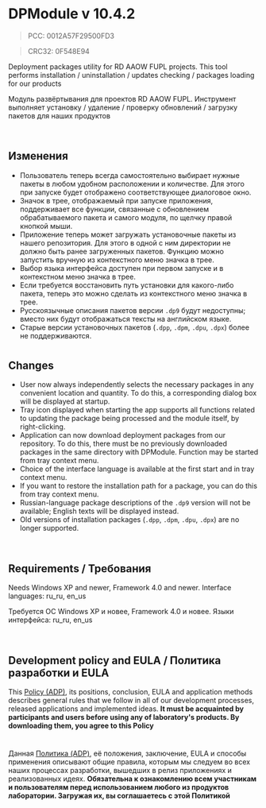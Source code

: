 ﻿# DPModule v 10.4.2
> PCC: 0012A57F29500FD3

> CRC32: 0F548E94



Deployment packages utility for RD AAOW FUPL projects. This tool performs installation / uninstallation / updates checking / packages loading for our products

Модуль развёртывания для проектов RD AAOW FUPL. Инструмент выполняет установку / удаление / проверку обновлений / загрузку пакетов для наших продуктов

&nbsp;



## Изменения

- Пользователь теперь всегда самостоятельно выбирает нужные пакеты в любом удобном расположении и количестве. Для этого при запуске будет отображено соответствующее диалоговое окно.
- Значок в трее, отображаемый при запуске приложения, поддерживает все функции, связанные с обновлением обрабатываемого пакета и самого модуля, по щелчку правой кнопкой мыши.
- Приложение теперь может загружать установочные пакеты из нашего репозитория. Для этого в одной с ним директории не должно быть ранее загруженных пакетов. Функцию можно запустить вручную из контекстного меню значка в трее.
- Выбор языка интерфейса доступен при первом запуске и в контекстном меню значка в трее.
- Если требуется восстановить путь установки для какого-либо пакета, теперь это можно сделать из контекстного меню значка в трее.
- Русскоязычные описания пакетов версии ```.dp9``` будут недоступны; вместо них будут отображаться тексты на английском языке.
- Старые версии установочных пакетов (```.dpp```, ```.dpm```, ```.dpu```, ```.dpx```) более не поддерживаются.

#

## Changes

- User now always independently selects the necessary packages in any convenient location and quantity. To do this, a corresponding dialog box will be displayed at startup.
- Tray icon displayed when starting the app supports all functions related to updating the package being processed and the module itself, by right-clicking.
- Application can now download deployment packages from our repository. To do this, there must be no previously downloaded packages in the same directory with DPModule. Function may be started from tray context menu.
- Choice of the interface language is available at the first start and in tray context menu.
- If you want to restore the installation path for a package, you can do this from tray context menu.
- Russian-language package descriptions of the ```.dp9``` version will not be available; English texts will be displayed instead.
- Old versions of installation packages (```.dpp```, ```.dpm```, ```.dpu```, ```.dpx```) are no longer supported.

&nbsp;



## Requirements / Требования

Needs Windows XP and newer, Framework 4.0 and newer. Interface languages: ru_ru, en_us

Требуется ОС Windows XP и новее, Framework 4.0 и новее. Языки интерфейса: ru_ru, en_us

&nbsp;



## Development policy and EULA / Политика разработки и EULA

This [Policy (ADP)](https://vk.com/@rdaaow_fupl-adp), its positions, conclusion, EULA and application methods
describes general rules that we follow in all of our development processes, released applications and implemented
ideas.
**It must be acquainted by participants and users before using any of laboratory's products.
By downloading them, you agree to this Policy**

#

Данная [Политика (ADP)](https://vk.com/@rdaaow_fupl-adp), её положения, заключение, EULA и способы применения
описывают общие правила, которым мы следуем во всех наших процессах разработки, вышедших в релиз приложениях
и реализованных идеях.
**Обязательна к ознакомлению всем участникам и пользователям перед использованием любого из продуктов лаборатории.
Загружая их, вы соглашаетесь с этой Политикой**
